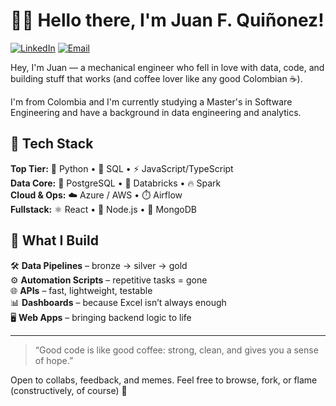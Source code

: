 
# 👨‍🔧 Hello there, I'm Juan F. Quiñonez!

[![LinkedIn](https://img.shields.io/badge/LinkedIn-blue?style=for-the-badge&logo=linkedin&logoColor=white)](https://www.linkedin.com/in/juan-felipe-quinonez/)
[![Email](https://img.shields.io/badge/Email-juanfeqr@outlook.com-blue?style=for-the-badge&logo=gmail&logoColor=white)](mailto:juanfeqr@outlook.com)

Hey, I'm Juan — a mechanical engineer who fell in love with data, code, and building stuff that works (and coffee lover like any good Colombian ☕).

I'm from Colombia and I'm currently studying a Master's in Software Engineering and have a background in data engineering and analytics.

## 🧠 Tech Stack

**Top Tier:** 🐍 Python • 🧠 SQL • ⚡ JavaScript/TypeScript  
**Data Core:** 🐘 PostgreSQL • 🧱 Databricks • 🔥 Spark  
**Cloud & Ops:** ☁️ Azure / AWS • ⏱️ Airflow  
**Fullstack:** ⚛️ React • 🧩 Node.js • 🍃 MongoDB

## 🔧 What I Build

🛠️ **Data Pipelines** – bronze → silver → gold  
⚙️ **Automation Scripts** – repetitive tasks = gone  
🌐 **APIs** – fast, lightweight, testable  
📊 **Dashboards** – because Excel isn’t always enough  
🖥️ **Web Apps** – bringing backend logic to life

---

> “Good code is like good coffee: strong, clean, and gives you a sense of hope.”

Open to collabs, feedback, and memes. Feel free to browse, fork, or flame (constructively, of course) 🚀

